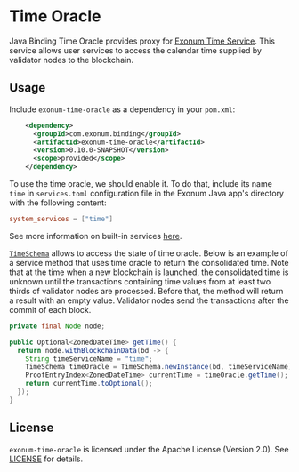 # Time Oracle

Java Binding Time Oracle provides proxy for [Exonum Time Service][exonum-time].
This service allows user services to access the calendar time supplied by validator nodes to the
blockchain.

## Usage

Include `exonum-time-oracle` as a dependency in your `pom.xml`:

```xml
    <dependency>
      <groupId>com.exonum.binding</groupId>
      <artifactId>exonum-time-oracle</artifactId>
      <version>0.10.0-SNAPSHOT</version>
      <scope>provided</scope>
    </dependency>
```

To use the time oracle, we should enable it. To do that, include its name `time` in
`services.toml` configuration file in the Exonum Java app's directory with the following content:

```toml
system_services = ["time"]
```

See more information on built-in services [here][built-in-services].

[`TimeSchema`][time-schema-javadoc] allows to access the state of time oracle.
Below is an example of a service method that uses time oracle to return the consolidated time. Note
that at the time when a new blockchain is launched, the consolidated time is unknown until the
transactions containing time values from at least two thirds of validator nodes are processed.
Before that, the method will return a result with an empty value. Validator nodes send the
transactions after the commit of each block.

```java
private final Node node;

public Optional<ZonedDateTime> getTime() {
  return node.withBlockchainData(bd -> {
    String timeServiceName = "time";
    TimeSchema timeOracle = TimeSchema.newInstance(bd, timeServiceName);
    ProofEntryIndex<ZonedDateTime> currentTime = timeOracle.getTime();
    return currentTime.toOptional();
  });
}
```

## License

`exonum-time-oracle` is licensed under the
Apache License (Version 2.0).
See [LICENSE](../../LICENSE) for details.

[exonum-time]: https://exonum.com/doc/version/1.0/advanced/time/
[built-in-services]: https://exonum.com/doc/version/1.0/get-started/java-binding/#built-in-services
[time-schema-javadoc]: https://exonum.com/doc/api/java-binding/0.10.0/com/exonum/binding/time/TimeSchema.html
